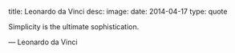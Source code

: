 title: Leonardo da Vinci
desc: 
image: 
date: 2014-04-17
type: quote     
     
Simplicity is the ultimate sophistication.                    <div class="caption">— Leonardo da Vinci</div>

